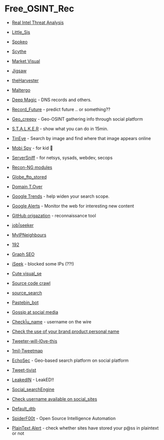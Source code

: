 # Free_OSINT_Rec
 - [Real Intel Threat Analysis](https://github.com/ocmdev/rita)
 - [Little_Sis](https://littlesis.org/)
 - [Spokeo](https://www.spokeo.com/)
 - [Scythe](http://blog.c22.cc/2012/10/03/scythe-framework/)
 - [Market Visual](http://www.marketvisual.com/)
 - [Jigsaw](http://www.jigsaw.com/)
  
 - [theHarvester](https://code.google.com/archive/p/theharvester/)
 - [Maltergo](https://www.paterva.com/web7/)
 - [Deep Magic](https://www.deepmagic.com/) - DNS records and others.

 - [Record_Future](https://www.recordedfuture.com/) - predict future .. or something??
 - [Geo_creepy](http://www.geocreepy.com/) - Geo-OSINT gathering info through social platform
 - [S.T.A.L.K.E.R](https://immunityproducts.blogspot.co.uk/2012/08/stalker-analyzing-your-wireless-data.html) - show what you can do in 15min.
 - [TinEye](https://www.tineye.com/) - Search by image and find where that image appears online 
 
 - [Mobi Spy](http://www.mobistealth.com/) - for kid 🍼 
 
 - [ServerSniff](http://www.serversniff.net/index.php) - for netsys, sysads, webdev, secops
 - [Recon-NG modules](https://github.com/scumsec/Recon-ng-modules) 
 - [Globe_ftp_stored](http://globalfilesearch.com/)
 - [Domain T.Over](https://github.com/aboul3la/Sublist3r)
 
 - [Google Trends](https://trends.google.com/trends/) - help widen your search scope.
 - [Google Alerts](https://www.google.com/alerts) - Monitor the web for interesting new content
 - [GitHub origazation](https://github.com/michenriksen/gitrob) - reconnaissance tool
 
 - [job|seeker](https://www.glassdoor.com/index.htm)
 - [MyIPNeighbours](http://www.my-ip-neighbors.com)
 - [192](http://www.192.com/)
 - [Graph SEO](http://www.touchgraph.com/seo)
 - [iSeek](http://www.iseek.com/) - blocked some IPs (??!)
 - [Cute visual_se](http://search.carrot2.org/stable/search)
 
 - [Source code crawl](https://nerdydata.com/search)
 - [source_search](https://searchcode.com/)
 - [Pastebin_bot](http://www.andrewmohawk.com/pasteLert)
 
 - [Gossip at social media](http://www.whostalkin.com/)
 - [Check|u_name](http://checkusernames.com/) - username on the wire
 - [Check the use of your brand,product,personal name](http://knowem.com/)
 - [Tweeter-will-l0ve-this](https://tinfoleak.com/)
 - [1mil-Tweetmap](http://onemilliontweetmap.com/)
 - [EchoSec](https://www.echosec.net/) - Geo-based search platform on social platform
 - [Tweet-tivist](http://www.tweetarchivist.com)
 - [LeakedIN](http://www.leakedin.com) - LeakED!!
 - [Social_searchEngine](http://socialmention.com/)
 - [Check username available on social_sites](http://namechk.com/)
 - [Default_dtb](https://cirt.net/passwords)
 - [SpiderF00t](http://www.spiderfoot.net/) - Open Source Intelligence Automation 
 
 - [PlainText Alert](https://chrome.google.com/webstore/detail/plain-text-offenders-aler/ggndaknbenjhnkddgjnjjcmomgaidhmd?hl=en-US) - check whether sites have stored your p@ss in plaintext or not
 
 
